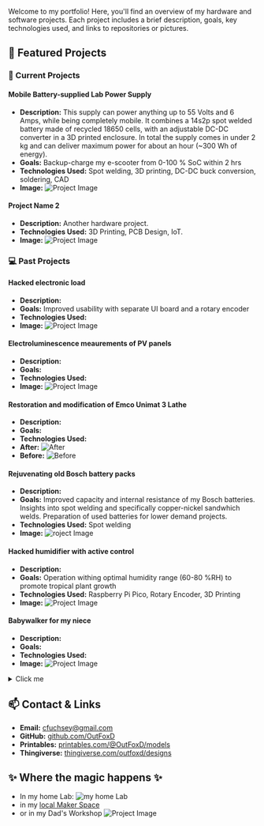 Welcome to my portfolio! Here, you'll find an overview of my hardware and software projects. Each project includes a brief description, goals, key technologies used, and links to repositories or pictures.

## 🚀 Featured Projects

### 🔧 Current Projects

#### **Mobile Battery-supplied Lab Power Supply**
- **Description:** This supply can power anything up to 55 Volts and 6 Amps, while being completely mobile. It combines a 14s2p spot welded battery made of recycled 18650 cells, with an adjustable DC-DC converter in a 3D printed enclosure.  In total the supply comes in under 2 kg and can deliver maximum power for about an hour (~300 Wh of energy).
- **Goals:** Backup-charge my e-scooter from 0-100 % SoC within 2 hrs
- **Technologies Used:**  Spot welding, 3D printing, DC-DC buck conversion, soldering, CAD 
- **Image:** ![Project Image](docs/ScooterBatt3.jpg)

#### **Project Name 2**
- **Description:** Another hardware project.
- **Technologies Used:** 3D Printing, PCB Design, IoT.
- **Image:** ![Project Image](#)

### 💻 Past Projects

#### **Hacked electronic load**
- **Description:** 
- **Goals:** Improved usability with separate UI board and a rotary encoder
- **Technologies Used:**  
- **Image:** ![Project Image]()

#### **Electroluminescence meaurements of PV panels**
- **Description:** 
- **Goals:** 
- **Technologies Used:**  
- **Image:** ![Project Image](docs/ElectroLuminesence.JPG)

#### **Restoration and modification of Emco Unimat 3 Lathe**
- **Description:** 
- **Goals:** 
- **Technologies Used:**  
- **After:** ![After](docs/EmcoUnimat3After.jpg)
- **Before:** ![Before](docs/EmcoUnimat3Before.jpg)

#### **Rejuvenating old Bosch battery packs**
- **Description:** 
- **Goals:** Improved capacity and internal resistance of my Bosch batteries.
Insights into spot welding and specifically copper-nickel sandwhich welds.
Preparation of used batteries for lower demand projects.
- **Technologies Used:**  Spot welding
- **Image:** ![roject Image](docs/BoschBatt2.jpg)

#### **Hacked humidifier with active control**
- **Description:** 
- **Goals:** Operation withing optimal humidity range (60-80 %RH) to promote tropical plant growth
- **Technologies Used:**  Raspberry Pi Pico, Rotary Encoder, 3D Printing
- **Image:** ![Project Image](docs/HumidityControl.jpg)

#### **Babywalker for my niece**
- **Description:** 
- **Goals:** 
- **Technologies Used:**  
- **Image:** ![Project Image]()

<details>
  <summary>Click me</summary> 
  ## 📝 Blog & Tutorials
- [Article 1: Building a Custom PCB](#)
- [Article 2: Optimizing Embedded Systems](#)
</details>


## 📫 Contact & Links
- **Email:** cfuchsey@gmail.com
- **GitHub:** [github.com/OutFoxD](https://github.com/outfoxd)
- **Printables:** [printables.com/@OutFoxD/models](https://www.printables.com/@OutFoxD/models)
- **Thingiverse:** [thingiverse.com/outfoxd/designs](https://www.thingiverse.com/outfoxd/designs)

## ✨ Where the magic happens ✨
- In my home Lab:
![my home Lab](docs/HomeLab.jpg)
- in my [local Maker Space](https://grandgarage.eu/)
- or in my Dad's Workshop 
![Project Image](docs/EmcoCompact5.jpg)